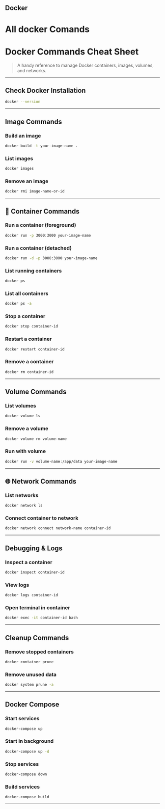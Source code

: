 ## Docker
# All docker Comands

# Docker Commands Cheat Sheet

> A handy reference to manage Docker containers, images, volumes, and networks.

---

## Check Docker Installation
```bash
docker --version
```

---

## Image Commands

### Build an image
```bash
docker build -t your-image-name .
```

### List images
```bash
docker images
```

### Remove an image
```bash
docker rmi image-name-or-id
```

---

## 🚀 Container Commands

### Run a container (foreground)
```bash
docker run -p 3000:3000 your-image-name
```

### Run a container (detached)
```bash
docker run -d -p 3000:3000 your-image-name
```

### List running containers
```bash
docker ps
```

### List all containers
```bash
docker ps -a
```

### Stop a container
```bash
docker stop container-id
```

### Restart a container
```bash
docker restart container-id
```

### Remove a container
```bash
docker rm container-id
```

---

## Volume Commands

### List volumes
```bash
docker volume ls
```

### Remove a volume
```bash
docker volume rm volume-name
```

### Run with volume
```bash
docker run -v volume-name:/app/data your-image-name
```

---

## 🌐 Network Commands

### List networks
```bash
docker network ls
```

### Connect container to network
```bash
docker network connect network-name container-id
```

---

## Debugging & Logs

### Inspect a container
```bash
docker inspect container-id
```

### View logs
```bash
docker logs container-id
```

### Open terminal in container
```bash
docker exec -it container-id bash
```

---

## Cleanup Commands

### Remove stopped containers
```bash
docker container prune
```

### Remove unused data
```bash
docker system prune -a
```

---

## Docker Compose

### Start services
```bash
docker-compose up
```

### Start in background
```bash
docker-compose up -d
```

### Stop services
```bash
docker-compose down
```

### Build services
```bash
docker-compose build
```

---

